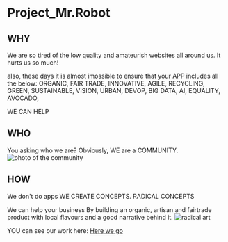 # Project_Mr.Robot

## WHY
We are so tired of the low quality and amateurish websites all around us. 
It hurts us so much!

also, these days it is almost imossible to ensure that your APP includes all the below:
ORGANIC, FAIR TRADE, INNOVATIVE, AGILE, RECYCLING, GREEN, SUSTAINABLE, VISION, URBAN, DEVOP, BIG DATA, AI, EQUALITY, AVOCADO, 

WE CAN HELP
## WHO

You asking who we are? Obviously, WE are a COMMUNITY. 
![photo of the community](http://standrewscobourg.org/wp-content/uploads/2017/07/community.jpg)


## HOW
We don't do apps WE CREATE CONCEPTS. RADICAL CONCEPTS

We can help your business By building an organic, artisan and fairtrade product with local flavours and a good narrative behind it.
![radical art](http://www.alanwongs.com/sites/default/files/carrot-egg-coffee1.jpg)


YOU can see our work here: [Here we go](https://facn3.github.io/project_mrrobot/)

              
